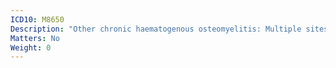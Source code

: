 ```yaml
---
ICD10: M8650
Description: "Other chronic haematogenous osteomyelitis: Multiple sites"
Matters: No
Weight: 0
---
```

